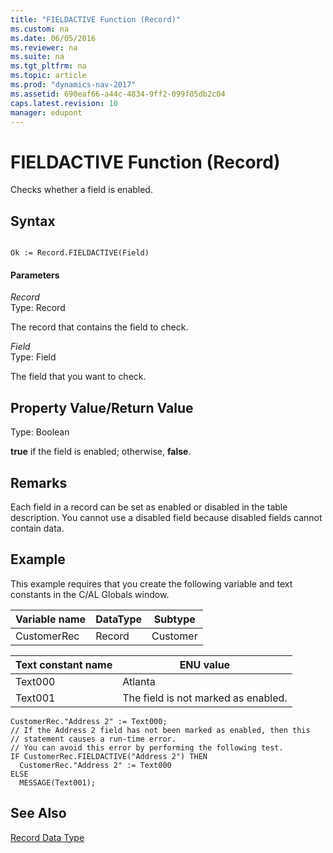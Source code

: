 ```yaml
---
title: "FIELDACTIVE Function (Record)"
ms.custom: na
ms.date: 06/05/2016
ms.reviewer: na
ms.suite: na
ms.tgt_pltfrm: na
ms.topic: article
ms.prod: "dynamics-nav-2017"
ms.assetid: 690eaf66-a44c-4834-9ff2-099f05db2c04
caps.latest.revision: 10
manager: edupont
---
```

# FIELDACTIVE Function (Record)
Checks whether a field is enabled.  
  
## Syntax  
  
```  
  
Ok := Record.FIELDACTIVE(Field)  
```  
  
#### Parameters  
 *Record*  
 Type: Record  
  
 The record that contains the field to check.  
  
 *Field*  
 Type: Field  
  
 The field that you want to check.  
  
## Property Value/Return Value  
 Type: Boolean  
  
 **true** if the field is enabled; otherwise, **false**.  
  
## Remarks  
 Each field in a record can be set as enabled or disabled in the table description. You cannot use a disabled field because disabled fields cannot contain data.  
  
## Example  
 This example requires that you create the following variable and text constants in the C/AL Globals window.  
  
|Variable name|DataType|Subtype|  
|-------------------|--------------|-------------|  
|CustomerRec|Record|Customer|  
  
|Text constant name|ENU value|  
|------------------------|---------------|  
|Text000|Atlanta|  
|Text001|The field is not marked as enabled.|  
  
```  
CustomerRec."Address 2" := Text000;  
// If the Address 2 field has not been marked as enabled, then this   
// statement causes a run-time error.  
// You can avoid this error by performing the following test.  
IF CustomerRec.FIELDACTIVE("Address 2") THEN  
  CustomerRec."Address 2" := Text000  
ELSE  
  MESSAGE(Text001);  
```  
  
## See Also  
 [Record Data Type](Record-Data-Type.md)